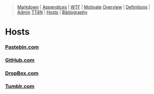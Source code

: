 [  this is a comment. ]::

<link href="styles.css" rel="stylesheet"></link>

> [Markdown](../Markdown.md) | [Appendices](./Markdown-00-Appendices.md) | [WTF](./Markdown-01-WTF.md) | [Motivate](./Markdown-02-Motivate.md) 
> [Overview](./Markdown-03-Overview.md) | [Definitions](./Markdown-04-Definitions.md) | [Admin](./Markdown-05-Admin.md) 
> [TT4N](./Markdown-06-TT4N.md) | [Hosts](./Markdown-07-Hosts.md) | [Bibliography](./Markdown-99-Bibliography.md) 
 
# Hosts

### [Pastebin.com](../Links/Pastebin.md)

### [GitHub.com](../Links/GitHub.md)

### [DropBox.com](../Links/DropBox.md)

### [Tumblr.com](../Links/Tumblr.md)

